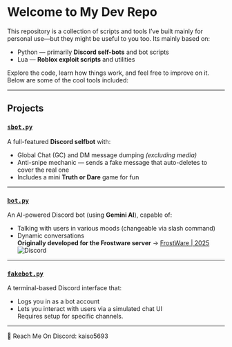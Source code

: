 # Welcome to My Dev Repo

This repository is a collection of scripts and tools I’ve built mainly for personal use—but they might be useful to you too. Its mainly based on:

- Python — primarily **Discord self-bots** and bot scripts  
- Lua — **Roblox exploit scripts** and utilities

Explore the code, learn how things work, and feel free to improve on it. Below are some of the cool tools included:

---

## Projects

### [`sbot.py`](https://github.com/Kaiso-666/Kaiso-666/blob/main/sbot.py)

A full-featured **Discord selfbot** with:
- Global Chat (GC) and DM message dumping *(excluding media)*
- Anti-snipe mechanic — sends a fake message that auto-deletes to cover the real one
- Includes a mini **Truth or Dare** game for fun

---

### [`bot.py`](https://github.com/Kaiso-666/Kaiso-666/blob/main/bot.py)

An AI-powered Discord bot (using **Gemini AI**), capable of:
- Talking with users in various moods (changeable via slash command)
- Dynamic conversations  
**Originally developed for the Frostware server** → [FrostWare | 2025](https://discord.gg/getfrost) ![Discord](https://img.shields.io/discord/1295258555888177182?style=flat-square)

---

### [`fakebot.py`](https://github.com/Kaiso-666/Kaiso-666/blob/main/fakebot.py)

A terminal-based Discord interface that:
- Logs you in as a bot account
- Lets you interact with users via a simulated chat UI  
Requires setup for specific channels.

---

🔗 Reach Me On Discord: kaiso5693
